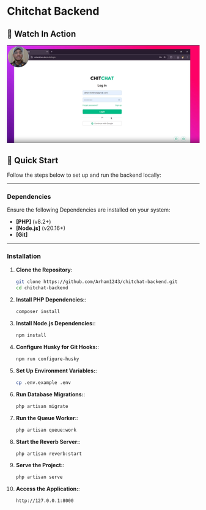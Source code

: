 # Chitchat Backend

## 🎥 Watch In Action
[![](https://raw.githubusercontent.com/Arham1243/chitchat-frontend/main/thumbnail.png)](https://vimeo.com/1064296809/90eee11c4d)

## 🚀 Quick Start

Follow the steps below to set up and run the backend locally:

---

### Dependencies

Ensure the following Dependencies are installed on your system:

- **[PHP]** (v8.2+)
- **[Node.js]** (v20.16+)
- **[Git]**

---

### Installation

1. **Clone the Repository**:

    ```bash
    git clone https://github.com/Arham1243/chitchat-backend.git
    cd chitchat-backend

    ```

2. **Install PHP Dependencies:**:

    ```bash
    composer install
    ```

3. **Install Node.js Dependencies:**:

    ```bash
    npm install
    ```

4. **Configure Husky for Git Hooks:**:

    ```bash
    npm run configure-husky
    ```

5. **Set Up Environment Variables:**:

    ```bash
    cp .env.example .env
    ```

6. **Run Database Migrations:**:

    ```bash
    php artisan migrate
    ```

7. **Run the Queue Worker:**:

    ```bash
    php artisan queue:work
    ```

8. **Start the Reverb Server:**:

    ```bash
    php artisan reverb:start
    ```

9. **Serve the Project:**:

    ```bash
    php artisan serve
    ```

10. **Access the Application:**:

    ```bash
    http://127.0.0.1:8000
    ```
